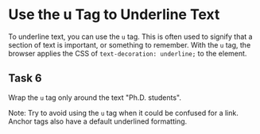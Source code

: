 # Use the u Tag to Underline Text
To underline text, you can use the `u` tag. This is often used to signify that a section of text is important, or something to remember. With the `u` tag, the browser applies the CSS of `text-decoration: underline;` to the element.
## Task 6
Wrap the `u` tag only around the text "Ph.D. students".

Note: Try to avoid using the `u` tag when it could be confused for a link. Anchor tags also have a default underlined formatting.
